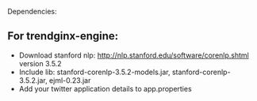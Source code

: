 Dependencies:

For trendginx-engine:
---------------------
- Download stanford nlp: http://nlp.stanford.edu/software/corenlp.shtml version 3.5.2
- Include lib: stanford-corenlp-3.5.2-models.jar, stanford-corenlp-3.5.2.jar, ejml-0.23.jar
- Add your twitter application details to app.properties

